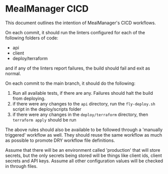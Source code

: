 # MealManager CICD

This document outlines the intention of MealManager's CICD workflows.

On each commit, it should run the linters configured for each of the following folders of code:
* api
* client
* deploy/terraform

and if any of the linters report failures, the build should fail and exit as normal. 

On each commit to the main branch, it should do the following:
1. Run all available tests, if there are any. Failures should halt the build from deploying.
2. if there were any changes to the `api` directory, run the `fly-deploy.sh` script in the deploy/scripts folder
3. if there were any changes in the `deploy/terraform` directory, then `terraform apply` should be run

The above rules should also be available to be followed through a 'manually triggered' workflow as well. 
They should reuse the same workflow as much as possible to promote DRY workflow file definitions.

Assume that there will be an environment called 'production' that will store secrets, but the only secrets being stored will be things like client ids, client secrets and API keys. Assume all other configuration values will be checked in through files.
